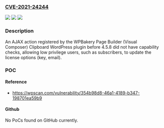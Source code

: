 ### [CVE-2021-24244](https://cve.mitre.org/cgi-bin/cvename.cgi?name=CVE-2021-24244)
![](https://img.shields.io/static/v1?label=Product&message=WPBakery%20Page%20Builder%20(Visual%20Composer)%20Clipboard&color=blue)
![](https://img.shields.io/static/v1?label=Version&message=4.5.0%3E%3D%204.5.0%20&color=brighgreen)
![](https://img.shields.io/static/v1?label=Vulnerability&message=CWE-863%20Incorrect%20Authorization&color=brighgreen)

### Description

An AJAX action registered by the WPBakery Page Builder (Visual Composer) Clipboard WordPress plugin before 4.5.8 did not have capability checks, allowing low privilege users, such as subscribers, to update the license options (key, email).

### POC

#### Reference
- https://wpscan.com/vulnerability/354b98d8-46a1-4189-b347-198701ea59b9

#### Github
No PoCs found on GitHub currently.

